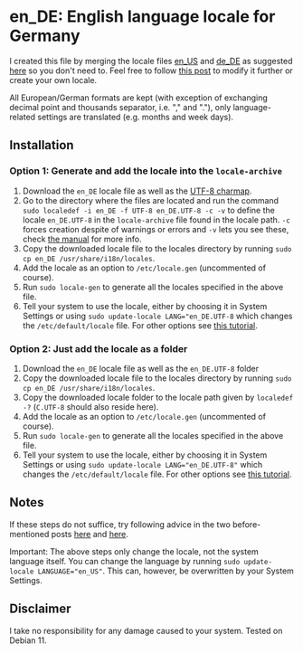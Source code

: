# en_DE: English language locale for Germany

I created this file by merging the locale files [en_US](https://sourceware.org/git/?p=glibc.git;a=blob;f=localedata/locales/en_US) and [de_DE](https://sourceware.org/git/?p=glibc.git;a=blob;f=localedata/locales/de_DE) as suggested [here](https://unix.stackexchange.com/a/209887) so you don't need to. Feel free to follow [this post](https://askubuntu.com/a/162714) to modify it further or create your own locale.

All European/German formats are kept (with exception of exchanging decimal point and thousands separator, i.e. "," and "."), only language-related settings are translated (e.g. months and week days).

## Installation
### Option 1: Generate and add the locale into the `locale-archive`
1. Download the `en_DE` locale file as well as the [UTF-8 charmap](https://sourceware.org/git/?p=glibc.git;a=blob;f=localedata/charmaps/UTF-8).
2. Go to the directory where the files are located and run the command `sudo localedef -i en_DE -f UTF-8 en_DE.UTF-8 -c -v` to define the locale `en_DE.UTF-8` in the `locale-archive` file found in the locale path. `-c` forces creation despite of warnings or errors and `-v` lets you see these, check [the manual](https://manpages.debian.org/testing/manpages/localedef.1.en.html) for more info.
3. Copy the downloaded locale file to the locales directory by running `sudo cp en_DE /usr/share/i18n/locales`.
4. Add the locale as an option to `/etc/locale.gen` (uncommented of course).
5. Run `sudo locale-gen` to generate all the locales specified in the above file.
6. Tell your system to use the locale, either by choosing it in System Settings or using `sudo update-locale LANG="en_DE.UTF-8` which changes the `/etc/default/locale` file. For other options see [this tutorial](https://www.tecmint.com/set-system-locales-in-linux/).

### Option 2: Just add the locale as a folder
1. Download the `en_DE` locale file as well as the `en_DE.UTF-8` folder
2. Copy the downloaded locale file to the locales directory by running `sudo cp en_DE /usr/share/i18n/locales`.
3. Copy the downloaded locale folder to the locale path given by `localedef -?` (`C.UTF-8` should also reside here).
4. Add the locale as an option to `/etc/locale.gen` (uncommented of course).
5. Run `sudo locale-gen` to generate all the locales specified in the above file.
6. Tell your system to use the locale, either by choosing it in System Settings or using `sudo update-locale LANG="en_DE.UTF-8"` which changes the `/etc/default/locale` file. For other options see [this tutorial](https://www.tecmint.com/set-system-locales-in-linux/).

## Notes
If these steps do not suffice, try following advice in the two before-mentioned posts [here](https://unix.stackexchange.com/a/209887) and [here](https://askubuntu.com/a/162714).

Important: The above steps only change the locale, not the system language itself. You can change the language by running `sudo update-locale LANGUAGE="en_US"`. This can, however, be overwritten by your System Settings.

## Disclaimer
I take no responsibility for any damage caused to your system. Tested on Debian 11.
